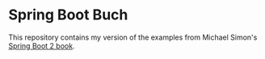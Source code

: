 # Spring Boot Buch

This repository contains my version of the examples from Michael Simon's [Spring Boot 2 book](http://springbootbuch.de/).
